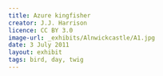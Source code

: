 ```yaml
---
title: Azure kingfisher
creator: J.J. Harrison
licence: CC BY 3.0
image-url: _exhibits/Alnwickcastle/A1.jpg
date: 3 July 2011
layout: exhibit
tags: bird, day, twig
---
```

